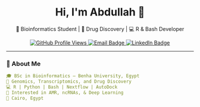 <h1 align="center">Hi, I'm Abdullah 👋</h1>
<p align="center">
  🧬 Bioinformatics Student | 🧠 Drug Discovery | 💻 R & Bash Developer
</p>

<p align="center">
  <a href="https://github.com/Abdullah-I-Ali">
    <img src="https://komarev.com/ghpvc/?username=Abdullah-I-Ali&style=flat-square" alt="GitHub Profile Views" />
  </a>
  <a href="mailto:abdallahhashem832@gmail.com">
    <img src="https://img.shields.io/badge/Email-D14836?style=flat-square&logo=gmail&logoColor=white" alt="Email Badge" />
  </a>
  <a href="https://linkedin.com/in/abdullah-i-ali">
    <img src="https://img.shields.io/badge/LinkedIn-0A66C2?style=flat-square&logo=linkedin&logoColor=white" alt="LinkedIn Badge" />
  </a>
</p>

---

### 🚀 About Me

```yaml
🎓 BSc in Bioinformatics – Benha University, Egypt
🧬 Genomics, Transcriptomics, and Drug Discovery
💻 R | Python | Bash | Nextflow | AutoDock
🧠 Interested in AMR, ncRNAs, & Deep Learning
📍 Cairo, Egypt
